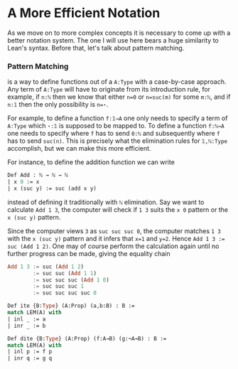 # A More Efficient Notation

As we move on to more complex concepts it is necessary to come up with a better notation system. The one I will use here bears a huge similarity to Lean's syntax. Before that, let's talk about pattern matching.

### Pattern Matching

is a way to define functions out of a `A:Type` with a case-by-case approach. Any term of `A:Type` will have to originate from its introduction rule, for example, if `n:ℕ` then we know that either `n=0` or `n=suc(m)` for some `m:ℕ`, and if `n:𝟙` then the only possibility is `n=⋆`. 

For example, to define a function `f:𝟙→A` one only needs to specify a term of `A:Type` which `⋆:𝟙` is supposed to be mapped to. To define a function `f:ℕ→A` one needs to specify where `f` has to send `0:ℕ` and subsequently where `f` has to send `suc(n)`. This is precisely what the elimination rules for `𝟙,ℕ:Type` accomplish, but we can make this more efficient.

For instance, to define the addition function we can write

```ocaml
Def Add : ℕ → ℕ → ℕ
| x 0 := x
| x (suc y) := suc (add x y)
```

instead of defining it traditionally with `ℕ` elimination. Say we want to calculate `Add 1 3`, the computer will check if `1 3` suits the `x 0` pattern or the `x (suc y)` pattern. 

Since the computer views `3` as `suc suc suc 0`, the computer matches `1 3` with the `x (suc y)` pattern and it infers that `x=1` and `y=2`. Hence `Add 1 3 := suc (Add 1 2)`. One may of course perform the calculation again until no further progress can be made, giving the equality chain

```haskell
Add 1 3 := suc (Add 1 2) 
        := suc suc (Add 1 1) 
        := suc suc suc (Add 1 0) 
        := suc suc suc 1
        := suc suc suc suc 0 
```

```ocaml
Def ite {B:Type} (A:Prop) (a,b:B) : B :=
match LEM(A) with
| inl _ := a
| inr _ := b
```

```ocaml
Def dite {B:Type} (A:Prop) (f:A→B) (g:¬A→B) : B :=
match LEM(A) with
| inl p := f p
| inr q := g q
```

